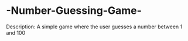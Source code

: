 # -Number-Guessing-Game-
Description: A simple game where the user guesses a number between 1 and 100
